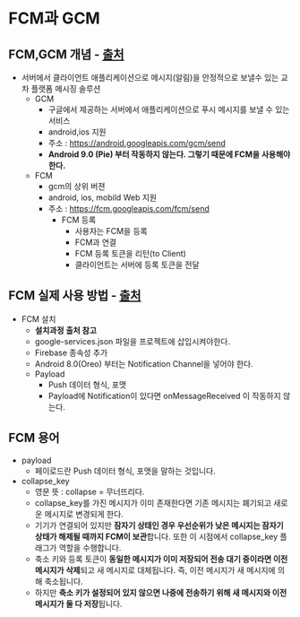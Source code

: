 FCM과 GCM
===

FCM,GCM 개념 - [출처](https://life-with-coding.tistory.com/28)
---
  + 서버에서 클라이언트 애플리케이션으로 메시지(알림)을 안정적으로 보낼수 있는 교차 플랫폼 메시징 솔루션
    + GCM
      + 구글에서 제공하는 서버에서 애플리케이션으로 푸시 메시지를 보낼 수 있는 서비스
      + android,ios 지원
      + 주소 : <https://android.googleapis.com/gcm/send>  
      + **Android 9.0 (Pie) 부터 작동하지 않는다. 그렇기 때문에 FCM을 사용해야한다.**
    + FCM
      + gcm의 상위 버젼
      + android, ios, mobild Web 지원
      + 주소 : <https://fcm.googleapis.com/fcm/send>
        + FCM 등록
          + 사용자는 FCM을 등록
          + FCM과 연결
          + FCM 등록 토큰을 리턴(to Client)
          + 클라이언트는 서버에 등록 토큰을 전달
       
FCM 실제 사용 방법 - [출처](https://kwon8999.tistory.com/entry/%EC%95%88%EB%93%9C%EB%A1%9C%EC%9D%B4%EB%93%9C-FCM-%EA%B5%AC%ED%98%841%ED%94%84%EB%A1%9C%EC%A0%9D%ED%8A%B8-%EC%85%8B%ED%8C%85-%EB%B0%8F-%EA%B5%AC%ED%98%84?category=881640)
---
+ FCM 설치
  + **설치과정 출처 참고**
  + google-services.json 파일을 프로젝트에 삽입시켜야한다.
  + Firebase 종속성 추가
  + Android 8.0(Oreo) 부터는 Notification Channel을 넣어야 한다.
  + Payload
    + Push 데이터 형식, 포맷
    + Payload에 Notification이 있다면 onMessageReceived 이 작동하지 않는다.
                  
FCM 용어
---
* payload
  * 페이로드란 Push 데이터 형식, 포맷을 말하는 것입니다.
* collapse_key
  * 영문 뜻 : collapse = 무너뜨리다.
  * collapse_key를 가진 메시지가 이미 존재한다면 기존 메시지는 폐기되고 새로운 메시지로 변경되게 한다.
  * 기기가 연결되어 있지만 **잠자기 상태인 경우 우선순위가 낮은 메시지는 잠자기 상태가 해제될 때까지 FCM이 보관**합니다. 또한 이 시점에서 collapse_key 플래그가 역할을 수행합니다. 
   * 축소 키와 등록 토큰이 **동일한 메시지가 이미 저장되어 전송 대기 중이라면 이전 메시지가 삭제**되고 새 메시지로 대체됩니다. 즉, 이전 메시지가 새 메시지에 의해 축소됩니다. 
   * 하지만 **축소 키가 설정되어 있지 않으면 나중에 전송하기 위해 새 메시지와 이전 메시지가 둘 다 저장**됩니다.

          
          
